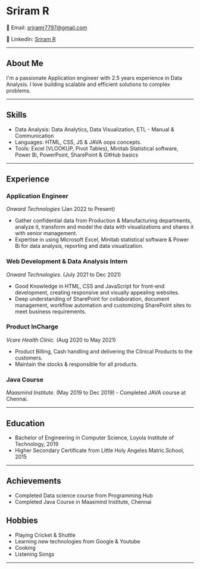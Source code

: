 # Sriram R

📧 Email: sriramr7797@gmail.com

📱 LinkedIn: [Sriram R](linkedin.com/in/sriram-r-0707ss)    

---

## About Me

I'm a passionate Application engineer with 2.5 years experience in Data Analysis. I love building scalable and efficient solutions to complex problems.

---

## Skills

- Data Analysis: Data Analytics, Data Visualization, ETL - Manual & Communication
- Languages: HTML, CSS, JS & JAVA oops concepts.
- Tools: Excel (VLOOKUP, Pivot Tables), Minitab Statistical software, Power Bi, PowerPoint, SharePoint & GitHub basics

---

## Experience

### Application Engineer 
*Onward Technologies* (Jan 2022 to Present)
- Gather confidential data from Production & Manufacturing departments, analyze it, transform and
model the data with visualizations and shares it with senior management.
- Expertise in using Microsoft Excel, Minitab statistical software & Power Bi for data
analysis, reporting and data visualization.

### Web Development & Data Analysis Intern
*Onward Technologies.* (July 2021 to Dec 2021)
- Good Knowledge in HTML, CSS and JavaScript for front-end development, creating
responsive and visually appealing websites.
- Deep understanding of SharePoint for collaboration, document management, workflow
automation and customizing SharePoint sites to meet business requirements.


### Product InCharge
 *Vcare Health Clinic.* (Aug 2020 to May 2021)
  - Product Billing, Cash handling and delivering the Clinical Products to the customers.
  - Maintain the stocks & responsible for all products.

### Java Course
 *Maasmind Institute.* (May 2019 to Dec 2019)
    - Completed JAVA course at Chennai.
  
---

## Education

- Bachelor of Engineering in Computer Science, Loyola Institute of Technology, 2019
- Higher Secondary Certificate from Little Holy Angeles Matric.School, 2015

---

## Achievements

- Completed Data science course from Programming Hub
- Completed Java Course in Maasmind Institute, Chennai

## Hobbies
- Playing Cricket & Shuttle
- Learning new technologies from Google & Youtube
- Cooking
- Listening Songs

---

